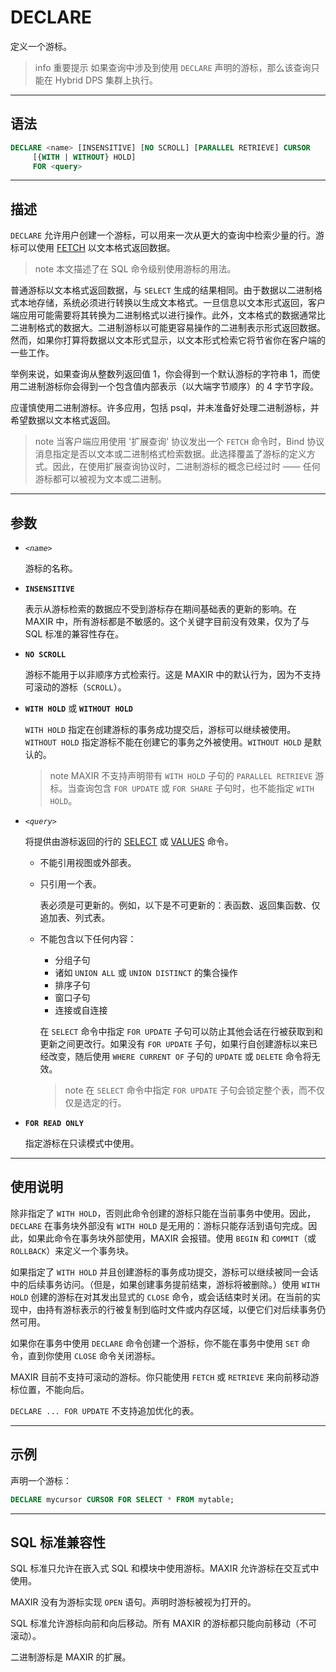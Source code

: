 DECLARE
=====

定义一个游标。

>info 重要提示
>如果查询中涉及到使用 `DECLARE` 声明的游标，那么该查询只能在 Hybrid DPS 集群上执行。

---

语法
--------

```sql
DECLARE <name> [INSENSITIVE] [NO SCROLL] [PARALLEL RETRIEVE] CURSOR 
     [{WITH | WITHOUT} HOLD] 
     FOR <query> 
```


---

描述
----------

`DECLARE` 允许用户创建一个游标，可以用来一次从更大的查询中检索少量的行。游标可以使用 [FETCH](/maxir/Reference_Manual/sql-commands/fetch.md) 以文本格式返回数据。

>note
>本文描述了在 SQL 命令级别使用游标的用法。

普通游标以文本格式返回数据，与 `SELECT` 生成的结果相同。由于数据以二进制格式本地存储，系统必须进行转换以生成文本格式。一旦信息以文本形式返回，客户端应用可能需要将其转换为二进制格式以进行操作。此外，文本格式的数据通常比二进制格式的数据大。二进制游标以可能更容易操作的二进制表示形式返回数据。然而，如果你打算将数据以文本形式显示，以文本形式检索它将节省你在客户端的一些工作。

举例来说，如果查询从整数列返回值 1，你会得到一个默认游标的字符串 1，而使用二进制游标你会得到一个包含值内部表示（以大端字节顺序）的 4 字节字段。

应谨慎使用二进制游标。许多应用，包括 psql，并未准备好处理二进制游标，并希望数据以文本格式返回。

>note
>当客户端应用使用 '扩展查询' 协议发出一个 `FETCH` 命令时，Bind 协议消息指定是否以文本或二进制格式检索数据。此选择覆盖了游标的定义方式。因此，在使用扩展查询协议时，二进制游标的概念已经过时 —— 任何游标都可以被视为文本或二进制。



---
参数
----------

- *`<name>`*

    游标的名称。

- **`INSENSITIVE`**

    表示从游标检索的数据应不受到游标存在期间基础表的更新的影响。在 MAXIR 中，所有游标都是不敏感的。这个关键字目前没有效果，仅为了与 SQL 标准的兼容性存在。

- **`NO SCROLL`**

    游标不能用于以非顺序方式检索行。这是 MAXIR 中的默认行为，因为不支持可滚动的游标（`SCROLL`）。

- **`WITH HOLD`** 或 **`WITHOUT HOLD`**
    
    `WITH HOLD` 指定在创建游标的事务成功提交后，游标可以继续被使用。`WITHOUT HOLD` 指定游标不能在创建它的事务之外被使用。`WITHOUT HOLD` 是默认的。

    >note
    >MAXIR 不支持声明带有 `WITH HOLD` 子句的 `PARALLEL RETRIEVE` 游标。当查询包含 `FOR UPDATE` 或 `FOR SHARE` 子句时，也不能指定 `WITH HOLD`。


- *`<query>`*

    将提供由游标返回的行的 [SELECT](/maxir/Reference_Manual/sql-commands/select.md) 或 [VALUES](/maxir/Reference_Manual/sql-commands/values.md) 命令。
    
    
    - 不能引用视图或外部表。
    
    - 只引用一个表。 

        表必须是可更新的。例如，以下是不可更新的：表函数、返回集函数、仅追加表、列式表。

    - 不能包含以下任何内容：
    
        - 分组子句
        - 诸如 `UNION ALL` 或 `UNION DISTINCT` 的集合操作
        - 排序子句
        - 窗口子句
        - 连接或自连接 

        在 `SELECT` 命令中指定 `FOR UPDATE` 子句可以防止其他会话在行被获取到和更新之间更改行。如果没有 `FOR UPDATE` 子句，如果行自创建游标以来已经改变，随后使用 `WHERE CURRENT OF` 子句的 `UPDATE` 或 `DELETE` 命令将无效。

        >note
        >在 `SELECT` 命令中指定 `FOR UPDATE` 子句会锁定整个表，而不仅仅是选定的行。

- **`FOR READ ONLY`**

    指定游标在只读模式中使用。

---

使用说明
--------

除非指定了 `WITH HOLD`，否则此命令创建的游标只能在当前事务中使用。因此，`DECLARE` 在事务块外部没有 `WITH HOLD` 是无用的：游标只能存活到语句完成。因此，如果此命令在事务块外部使用，MAXIR 会报错。使用 `BEGIN` 和 `COMMIT`（或 `ROLLBACK`）来定义一个事务块。


如果指定了 `WITH HOLD` 并且创建游标的事务成功提交，游标可以继续被同一会话中的后续事务访问。（但是，如果创建事务提前结束，游标将被删除。）使用 `WITH HOLD` 创建的游标在对其发出显式的 `CLOSE` 命令，或会话结束时关闭。在当前的实现中，由持有游标表示的行被复制到临时文件或内存区域，以便它们对后续事务仍然可用。


如果你在事务中使用 `DECLARE` 命令创建一个游标，你不能在事务中使用 `SET` 命令，直到你使用 `CLOSE` 命令关闭游标。


MAXIR 目前不支持可滚动的游标。你只能使用 `FETCH` 或 `RETRIEVE` 来向前移动游标位置，不能向后。


`DECLARE ... FOR UPDATE` 不支持追加优化的表。


---
示例
--------

声明一个游标：

```sql
DECLARE mycursor CURSOR FOR SELECT * FROM mytable;
```

---


SQL 标准兼容性
-------------

SQL 标准只允许在嵌入式 SQL 和模块中使用游标。MAXIR 允许游标在交互式中使用。

MAXIR 没有为游标实现 `OPEN` 语句。声明时游标被视为打开的。

SQL 标准允许游标向前和向后移动。所有 MAXIR 的游标都只能向前移动（不可滚动）。

二进制游标是 MAXIR 的扩展。
